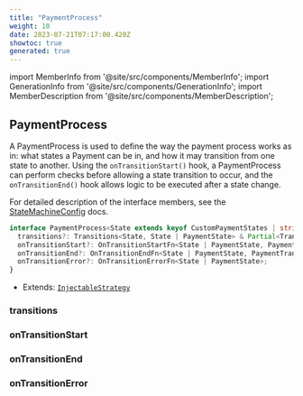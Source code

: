 ```yaml
---
title: "PaymentProcess"
weight: 10
date: 2023-07-21T07:17:00.420Z
showtoc: true
generated: true
---
```

<!-- This file was generated from the Vendure source. Do not modify. Instead, re-run the "docs:build" script -->
import MemberInfo from '@site/src/components/MemberInfo';
import GenerationInfo from '@site/src/components/GenerationInfo';
import MemberDescription from '@site/src/components/MemberDescription';


## PaymentProcess

<GenerationInfo sourceFile="packages/core/src/config/payment/payment-process.ts" sourceLine="26" packageName="@vendure/core" since="2.0.0" />

A PaymentProcess is used to define the way the payment process works as in: what states a Payment can be
in, and how it may transition from one state to another. Using the `onTransitionStart()` hook, a
PaymentProcess can perform checks before allowing a state transition to occur, and the `onTransitionEnd()`
hook allows logic to be executed after a state change.

For detailed description of the interface members, see the <a href='/docs/reference/typescript-api/state-machine/state-machine-config#statemachineconfig'>StateMachineConfig</a> docs.

```ts title="Signature"
interface PaymentProcess<State extends keyof CustomPaymentStates | string> extends InjectableStrategy {
  transitions?: Transitions<State, State | PaymentState> & Partial<Transitions<PaymentState | State>>;
  onTransitionStart?: OnTransitionStartFn<State | PaymentState, PaymentTransitionData>;
  onTransitionEnd?: OnTransitionEndFn<State | PaymentState, PaymentTransitionData>;
  onTransitionError?: OnTransitionErrorFn<State | PaymentState>;
}
```
* Extends: <code><a href='/docs/reference/typescript-api/common/injectable-strategy#injectablestrategy'>InjectableStrategy</a></code>



<div className="members-wrapper">

### transitions

<MemberInfo kind="property" type="<a href='/docs/reference/typescript-api/state-machine/transitions#transitions'>Transitions</a>&#60;State, State | <a href='/docs/reference/typescript-api/payment/payment-state#paymentstate'>PaymentState</a>&#62; &#38; Partial&#60;<a href='/docs/reference/typescript-api/state-machine/transitions#transitions'>Transitions</a>&#60;<a href='/docs/reference/typescript-api/payment/payment-state#paymentstate'>PaymentState</a> | State&#62;&#62;"   />


### onTransitionStart

<MemberInfo kind="property" type="<a href='/docs/reference/typescript-api/state-machine/state-machine-config#ontransitionstartfn'>OnTransitionStartFn</a>&#60;State | <a href='/docs/reference/typescript-api/payment/payment-state#paymentstate'>PaymentState</a>, <a href='/docs/reference/typescript-api/payment/payment-transition-data#paymenttransitiondata'>PaymentTransitionData</a>&#62;"   />


### onTransitionEnd

<MemberInfo kind="property" type="<a href='/docs/reference/typescript-api/state-machine/state-machine-config#ontransitionendfn'>OnTransitionEndFn</a>&#60;State | <a href='/docs/reference/typescript-api/payment/payment-state#paymentstate'>PaymentState</a>, <a href='/docs/reference/typescript-api/payment/payment-transition-data#paymenttransitiondata'>PaymentTransitionData</a>&#62;"   />


### onTransitionError

<MemberInfo kind="property" type="<a href='/docs/reference/typescript-api/state-machine/state-machine-config#ontransitionerrorfn'>OnTransitionErrorFn</a>&#60;State | <a href='/docs/reference/typescript-api/payment/payment-state#paymentstate'>PaymentState</a>&#62;"   />




</div>
